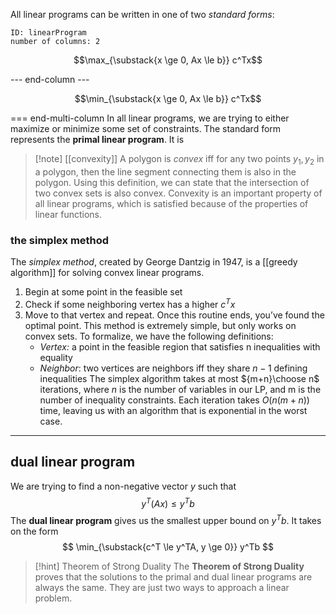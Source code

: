 All linear programs can be written in one of two *standard forms*:
```start-multi-column  
ID: linearProgram
number of columns: 2  
```

$$\max_{\substack{x \ge 0, Ax \le b}} c^Tx$$

--- end-column ---

$$\min_{\substack{x \ge 0, Ax \le b}} c^Tx$$

=== end-multi-column
In all linear programs, we are trying to either maximize or minimize some set of constraints. The standard form represents the **primal linear program**. It is 

> [!note] [[convexity]]
> A polygon is *convex* iff for any two points $y_1, y_2$ in a polygon, then the line segment connecting them is also in the polygon. Using this definition, we can state that the intersection of two convex sets is also convex. Convexity is an important property of all linear programs, which is satisfied because of the properties of linear functions. 

### the simplex method
The *simplex method*, created by George Dantzig in 1947, is a [[greedy algorithm]] for solving convex linear programs.
1.  Begin at some point in the feasible set
2.  Check if some neighboring vertex has a higher $c^Tx$
3.  Move to that vertex and repeat.
Once this routine ends, you’ve found the optimal point. This method is extremely simple, but only works on convex sets. To formalize, we have the following definitions:
	- *Vertex:* a point in the feasible region that satisfies n inequalities with equality
	- *Neighbor*: two vertices are neighbors iff they share $n-1$ defining inequalities
The simplex algorithm takes at most ${m+n}\choose n$ iterations, where $n$ is the number of variables in our LP, and m is the number of inequality constraints. Each iteration takes $O(n(m+n))$ time, leaving us with an algorithm that is exponential in the worst case.

---
## dual linear program
We are trying to find a non-negative vector $y$ such that
$$ y^T(Ax) \le y^Tb $$
The **dual linear program** gives us the smallest upper bound on $y^Tb$. It takes on the form
$$ \min_{\substack{c^T \le y^TA, y \ge 0}} y^Tb $$
>[!hint] Theorem of Strong Duality
>The **Theorem of Strong Duality** proves that the solutions to the primal and dual linear programs are always the same. They are just two ways to approach a linear problem.
